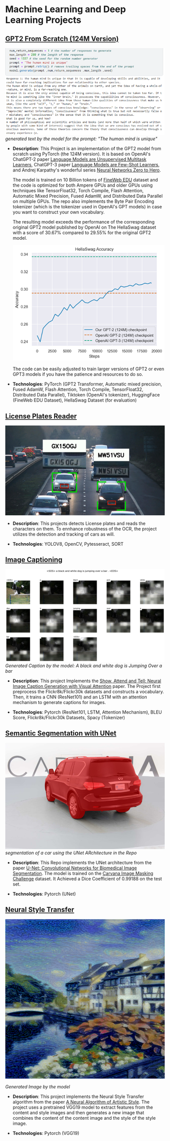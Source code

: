 # Machine Learning and Deep Learning Projects

## [GPT2 From Scratch (124M Version)](https://github.com/yousefelsharkawy/ML_DL_projects/tree/main/GPT2_124M)

![main_image](GPT2_124M/assets/main_image.png)
*generated text by the model for the prompt: "The human mind is unique"*

- **Description**: This Project is an implementation of the GPT2 model from scratch using PyTorch (the 124M version). It is based on OpenAI's ChatGPT-2 paper [Language Models are Unsupervised Multitask Learners](https://cdn.openai.com/better-language-models/language_models_are_unsupervised_multitask_learners.pdf), ChatGPT-3 paper [Language Models are Few-Shot Learners](https://arxiv.org/pdf/2005.14165.pdf), and Andrej Karpathy's wonderful series [Neural Networks Zero to Hero](https://www.youtube.com/playlist?list=PLAqhIrjkxbuWI23v9cThsA9GvCAUhRvKZ). 

    The model is trained on 10 Billion tokens of [FineWeb EDU](https://huggingface.co/datasets/HuggingFaceFW/fineweb-edu) dataset and the code is optimized for both Ampere GPUs and older GPUs using techniques like TensorFloat32, Torch Compile, Flash Attention, Automatic Mixed Precision, Fused AdamW, and Distributed Data Parallel on multiple GPUs. The repo also implements the Byte Pair Encoding tokenizer (which is the tokenizer used in OpenAI's GPT models) in case you want to construct your own vocabulary. 

    The resulting model exceeds the performance of the corresponding original GPT2 model published by OpenAI on The HellaSwag dataset with a score of 30.67% compared to 29.55% for the original GPT2 model.

    ![hella_swag](GPT2_124M/assets/hella_plot.png)

    The code can be easily adjusted to train larger versions of GPT2 or even GPT3 models if you have the patience and resources to do so.

- **Technologies**: PyTorch (GPT2 Transformer, Automatic mixed precision, Fused AdamW, Flash Attention, Torch Compile, TensorFloat32, Distributed Data Parallel), Tiktoken (OpenAI's tokenizer), HuggingFace (FineWeb EDU Dataset), HellaSwag Dataset (for evaluation)

## [License Plates Reader](https://github.com/yousefelsharkawy/ML_DL_projects/tree/main/License_plate_reader)

![License Plates Reader Demo](License_plate_reader/assets/license_plate_intro.jpg)

- **Description**: This projects detects License plates and reads the characters on them. To ennhance robustness of the OCR, the project utilizes the detection and tracking of cars as will.

- **Technologies**: YOLOV8, OpenCV, Pytesseract, SORT

## [Image Captioning](https://github.com/yousefelsharkawy/ML_DL_projects/tree/main/Image_captioning)

![Image Captioning Demo](Image_captioning/assets/main_1.jpg)
*Generated Caption by the model: A black and white dog is Jumping Over a bar*

- **Description**: This project Implements the [Show, Attend and Tell: Neural Image Caption Generation with Visual Attention](https://arxiv.org/abs/1502.03044) paper. The Project first preprocess the Flickr8k/Flickr30k datasets and constructs a vocabulary. Then, it trains a CNN (ResNet101) and an LSTM with an attention mechanism to generate captions for images.

- **Technologies**: Pytorch (ResNet101, LSTM, Attention Mechanism), BLEU Score, Flickr8k/Flickr30k Datasets, Spacy (Tokenizer)

## [Semantic Segmentation with UNet](https://github.com/yousefelsharkawy/ML_DL_projects/tree/main/Semantic_Segmentation_UNet)

![main_image](Semantic_Segmentation_UNet/assets/main.png)
*segmentation of a car using the UNet ARchitecture in the Repo*

- **Description**: This Repo implements the UNet architecture from the paper [U-Net: Convolutional Networks for Biomedical Image Segmentation](https://arxiv.org/abs/1505.04597). The model is trained  on the [Carvana Image Masking Challenge](https://www.kaggle.com/c/carvana-image-masking-challenge) dataset. It Achieved a Dice Coefficient of 0.99188 on the test set.

- **Technologies**: Pytorch (UNet)


## [Neural Style Transfer](https://github.com/yousefelsharkawy/ML_DL_projects/tree/main/Neural_Style_Transfer)

![main_image](Neural_Style_Transfer/assets/output1.png)

*Generated Image by the model*

- **Description**: This project implements the Neural Style Transfer algorithm from the paper [A Neural Algorithm of Artistic Style](https://arxiv.org/abs/1508.06576). The project uses a pretrained VGG19 model to extract features from the content and style images and then generates a new image that combines the content of the content image and the style of the style image.

- **Technologies**: Pytorch (VGG19)

